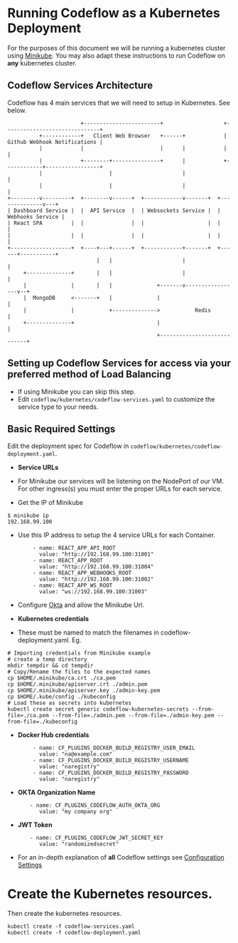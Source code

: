 # Running Codeflow as a Kubernetes Deployment
For the purposes of this document we will be running a kubernetes cluster using [Minikube](https://github.com/kubernetes/minikube).  You may also adapt these instructions to run Codeflow on __any__ kubernetes cluster.
## Codeflow Services Architecture
Codeflow has 4 main services that we will need to setup in Kubernetes.  See below.
```
                       +------------------------+                   +------------------------------+
          +------------+   Client Web Browser   +------+            | Github Webhook Notifications |
          |            |                        |      |            |                              |
          |            +--------+---------------+      |            +------------+-----------------+
          |                     |                      |                         |
          |                     |                      |                         |
+---------v---------+  +--------v------+  +------------v-------+  +--------------v---+
| Dashboard Service |  |  API Service  |  | Websockets Service |  | Webhooks Service |
| React SPA         |  |               |  |                    |  |                  |
|                   |  |               |  |                    |  |                  |
+-------------------+  +----+---+------+  +------------+-------+  +------+-----------+
                            |   |                      |                 |
     +--------------+       |   |                      |                 |
     |              |       |   |              +-------v-----------------v--+
     |  MongoDB     <-------+   |              |                            |
     |              |           +-------------->           Redis            |
     +--------------+                          |                            |
                                               +----------------------------+
```

## Setting up Codeflow Services for access via your preferred method of Load Balancing
* If using Minikube you can skip this step.
* Edit `codeflow/kubernetes/codeflow-services.yaml` to customize the service type to your needs.

## Basic Required Settings

Edit the deployment spec for Codeflow in `codeflow/kubernetes/codeflow-deployment.yaml`.

* __Service URLs__
 * For Minikube our services will be listening on the NodePort of our VM.  For other ingress(s) you must enter the proper URLs for each service.

 * Get the IP of Minikube
```
$ minikube ip
192.168.99.100
```
 * Use this IP address to setup the 4 service URLs for each Container.
```
        - name: REACT_APP_API_ROOT
          value: "http://192.168.99.100:31001"
        - name: REACT_APP_ROOT
          value: "http://192.168.99.100:31004"
        - name: REACT_APP_WEBHOOKS_ROOT
          value: "http://192.168.99.100:31002"
        - name: REACT_APP_WS_ROOT
          value: "ws://192.168.99.100:31003"
```

* Configure [Okta](okta.md) and allow the Minikube Url.

* __Kubernetes credentials__ 
 * These must be named to match the filenames in codeflow-deployment.yaml.  Eg.
```
# Importing credentials from Minikube example
# create a temp directory
mkdir tempdir && cd tempdir
# Copy/Rename the files to the expected names
cp $HOME/.minikube/ca.crt ./ca.pem
cp $HOME/.minikube/apiserver.crt ./admin.pem
cp $HOME/.minikube/apiserver.key ./admin-key.pem
cp $HOME/.kube/config ./kubeconfig
# Load these as secrets into kubernetes
kubectl create secret generic codeflow-kubernetes-secrets --from-file=./ca.pem --from-file=./admin.pem --from-file=./admin-key.pem --from-file=./kubeconfig
```

* __Docker Hub credentials__
```
        - name: CF_PLUGINS_DOCKER_BUILD_REGISTRY_USER_EMAIL
          value: "na@example.com"
        - name: CF_PLUGINS_DOCKER_BUILD_REGISTRY_USERNAME
          value: "naregistry"
        - name: CF_PLUGINS_DOCKER_BUILD_REGISTRY_PASSWORD
          value: "naregistry"
```
* __OKTA Organization Name__
```
       - name: CF_PLUGINS_CODEFLOW_AUTH_OKTA_ORG
          value: "my company org"
```
* __JWT Token__
```
       - name: CF_PLUGINS_CODEFLOW_JWT_SECRET_KEY
          value: "randomizedsecret"
```
* For an in-depth explanation of __all__ Codeflow settings see [Configuration Settings](settings.md) 

# Create the Kubernetes resources.
Then create the kubernetes resources.
```
kubectl create -f codeflow-services.yaml
kubectl create -f codeflow-deployment.yaml
```